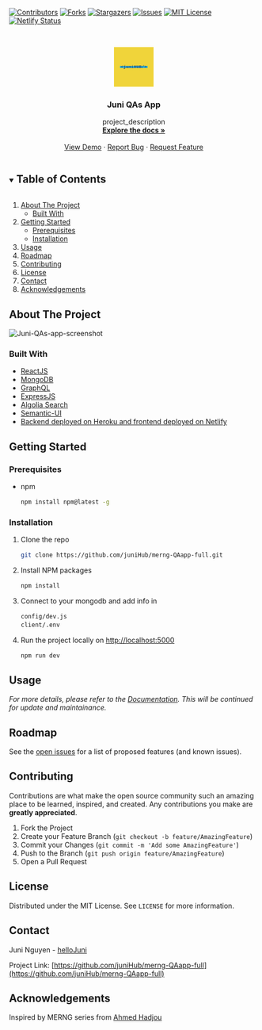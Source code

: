 <!-- PROJECT SHIELDS -->

[![Contributors][contributors-shield]][contributors-url]
[![Forks][forks-shield]][forks-url]
[![Stargazers][stars-shield]][stars-url]
[![Issues][issues-shield]][issues-url]
[![MIT License][license-shield]][license-url]
[![Netlify Status](https://api.netlify.com/api/v1/badges/09e91653-d2f5-4352-995d-562ab54ca487/deploy-status)](https://app.netlify.com/sites/juni-ask/deploys)

<!-- MARKDOWN LINKS & IMAGES -->
<!-- https://www.markdownguide.org/basic-syntax/#reference-style-links -->

[contributors-shield]: https://img.shields.io/github/contributors/juniHub/merng-QAapp-full.svg?style=for-the-badge
[contributors-url]: https://github.com/juniHub/merng-QAapp-full/graphs/contributors
[forks-shield]: https://img.shields.io/github/forks/juniHub/merng-QAapp-full.svg?style=for-the-badge
[forks-url]: https://github.com/juniHub/merng-QAapp-full/network/members
[stars-shield]: https://img.shields.io/github/stars/juniHub/merng-QAapp-full.svg?style=for-the-badge
[stars-url]: https://github.com/juniHub/merng-QAapp-full/stargazers
[issues-shield]: https://img.shields.io/github/issues/juniHub/merng-QAapp-full.svg?style=for-the-badge
[issues-url]: https://github.com/juniHub/merng-QAapp-full/issues
[license-shield]: https://img.shields.io/github/license/juniHub/merng-QAapp-full.svg?style=for-the-badge
[license-url]: https://github.com/juniHub/merng-QAapp-full/blob/master/LICENSE.txt

<!-- PROJECT LOGO -->
<br />
<p align="center">
  <a href="https://github.com/juniHub/merng-QAapp-full">
    <img src="logo.png" alt="Logo" width="80" height="80">
  </a>

  <h3 align="center">Juni QAs App</h3>

  <p align="center">
    project_description
    <br />
    <a href="https://github.com/juniHub/merng-QAapp-full"><strong>Explore the docs »</strong></a>
    <br />
    <br />
    <a href="https://juni-qa-app.netlify.app/" target="_blank">View Demo</a>
    ·
    <a href="https://github.com/juniHub/merng-QAapp-full
/issues">Report Bug</a>
    ·
    <a href="https://github.com/juniHub/merng-QAapp-full
/issues">Request Feature</a>
  </p>
</p>

<!-- TABLE OF CONTENTS -->
<details open="open">
  <summary><h2 style="display: inline-block">Table of Contents</h2></summary>
  <ol>
    <li>
      <a href="#about-the-project">About The Project</a>
      <ul>
        <li><a href="#built-with">Built With</a></li>
      </ul>
    </li>
    <li>
      <a href="#getting-started">Getting Started</a>
      <ul>
        <li><a href="#prerequisites">Prerequisites</a></li>
        <li><a href="#installation">Installation</a></li>
      </ul>
    </li>
    <li><a href="#usage">Usage</a></li>
    <li><a href="#roadmap">Roadmap</a></li>
    <li><a href="#contributing">Contributing</a></li>
    <li><a href="#license">License</a></li>
    <li><a href="#contact">Contact</a></li>
    <li><a href="#acknowledgements">Acknowledgements</a></li>
  </ol>
</details>

<!-- ABOUT THE PROJECT -->

## About The Project

![Juni-QAs-app-screenshot](https://res.cloudinary.com/dafolrlpj/image/upload/v1627304395/gallery/i4tp939z3ewpig35jdhn.png)

### Built With

- [ReactJS](https://reactjs.org/)
- [MongoDB](https://www.mongodb.com/)
- [GraphQL](https://graphql.org/)
- [ExpressJS](https://expressjs.com/)
- [Algolia Search](https://www.algolia.com/)
- [Semantic-UI](https://semantic-ui.com/)
- [Backend deployed on Heroku and frontend deployed on Netlify](https://id.heroku.com/)

<!-- GETTING STARTED -->

## Getting Started


### Prerequisites


- npm
  ```sh
  npm install npm@latest -g
  ```

### Installation

1. Clone the repo
   ```sh
   git clone https://github.com/juniHub/merng-QAapp-full.git
   ```
2. Install NPM packages
   ```sh
   npm install
   ```
3. Connect to your mongodb and add info in

   ```sh
   config/dev.js
   client/.env
   ```

4. Run the project locally on [http://localhost:5000](http://localhost:5000)

   ```sh
   npm run dev
   ```

<!-- USAGE EXAMPLES -->

## Usage

_For more details, please refer to the [Documentation](https://junitiennguyen.gitbook.io/qa-app). This will be continued for update and maintainance._

<!-- ROADMAP -->

## Roadmap

See the [open issues](https://github.com/juniHub/merng-QAapp-full/issues) for a list of proposed features (and known issues).

<!-- CONTRIBUTING -->

## Contributing

Contributions are what make the open source community such an amazing place to be learned, inspired, and created. Any contributions you make are **greatly appreciated**.

1. Fork the Project
2. Create your Feature Branch (`git checkout -b feature/AmazingFeature`)
3. Commit your Changes (`git commit -m 'Add some AmazingFeature'`)
4. Push to the Branch (`git push origin feature/AmazingFeature`)
5. Open a Pull Request

<!-- LICENSE -->

## License

Distributed under the MIT License. See `LICENSE` for more information.

<!-- CONTACT -->

## Contact

Juni Nguyen - [helloJuni](https://hellojuninguyen.netlify.app/)

Project Link: [https://github.com/juniHub/merng-QAapp-full](https://github.com/juniHub/merng-QAapp-full)

<!-- ACKNOWLEDGEMENTS -->

## Acknowledgements

Inspired by MERNG series from [Ahmed Hadjou](https://www.youtube.com/watch?v=_DqPiZPKkgY&list=PLMhAeHCz8S3_pgb-j51QnCEhXNj5oyl8n)
